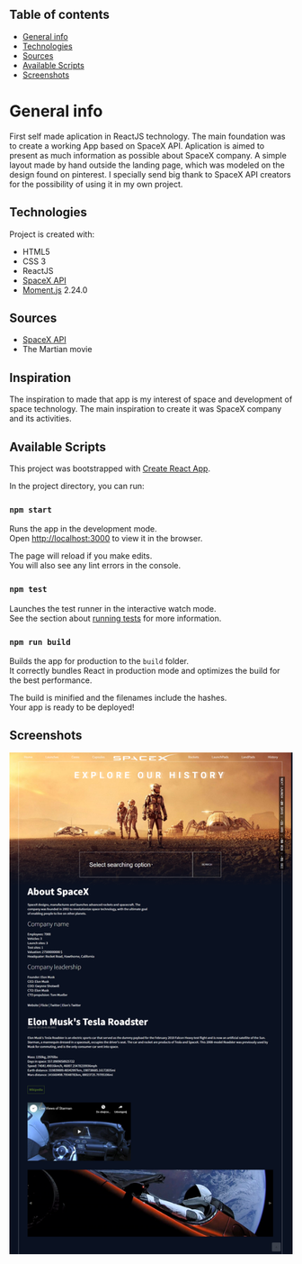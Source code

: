 ## Table of contents
* [General info](#general-info)
* [Technologies](#technologies)
* [Sources](#sources)
* [Available Scripts](#available-scripts)
* [Screenshots](#screenshots)

# General info
First self made aplication in ReactJS technology. The main foundation was to create a working App based on SpaceX API. Aplication is aimed to present as much information as possible about SpaceX company. A simple layout made by hand outside the landing page, which was modeled on the design found on pinterest. I specially send big thank to SpaceX API creators for the possibility of using it in my own project.

## Technologies
Project is created with: 
* HTML5
* CSS 3
* ReactJS
* [SpaceX API](https://github.com/r-spacex/SpaceX-API)
* [Moment.js](https://momentjs.com/) 2.24.0

## Sources
* [SpaceX API](https://github.com/r-spacex/SpaceX-API)
* The Martian movie

## Inspiration
The inspiration to made that app is my interest of space and development of space technology. The main inspiration to create it was SpaceX company and its activities.

## Available Scripts
This project was bootstrapped with [Create React App](https://github.com/facebook/create-react-app).

In the project directory, you can run:

### `npm start`

Runs the app in the development mode.<br />
Open [http://localhost:3000](http://localhost:3000) to view it in the browser.

The page will reload if you make edits.<br />
You will also see any lint errors in the console.

### `npm test`

Launches the test runner in the interactive watch mode.<br />
See the section about [running tests](https://facebook.github.io/create-react-app/docs/running-tests) for more information.

### `npm run build`

Builds the app for production to the `build` folder.<br />
It correctly bundles React in production mode and optimizes the build for the best performance.

The build is minified and the filenames include the hashes.<br />
Your app is ready to be deployed!

## Screenshots
![Desktop Screenshot](./screenshots/screenshot-spacexapp.png)
